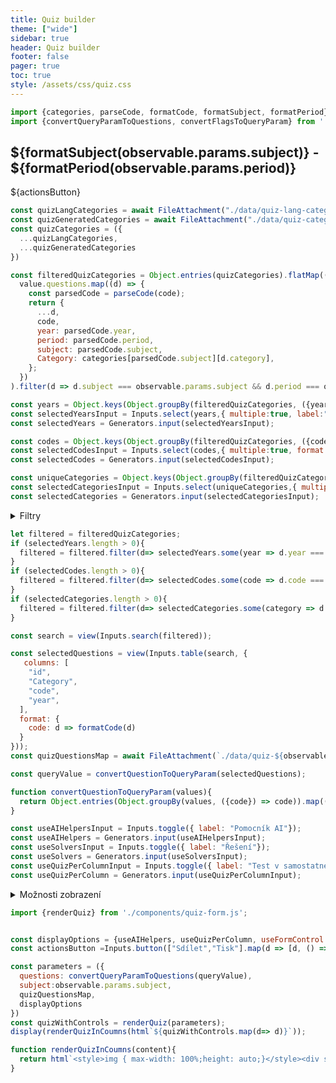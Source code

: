 ```yaml
---
title: Quiz builder
theme: ["wide"]
sidebar: true
header: Quiz builder
footer: false
pager: true
toc: true
style: /assets/css/quiz.css
---
```


```js
import {categories, parseCode, formatCode, formatSubject, formatPeriod} from './utils/quiz-utils.js';
import {convertQueryParamToQuestions, convertFlagsToQueryParam} from './utils/string-utils.js';
```

<div class="h-stack">
  <h2 style="flex:1;">
    ${formatSubject(observable.params.subject)} - ${formatPeriod(observable.params.period)}
  </h2>
    <div class="h-stack h-stack--s">
      ${actionsButton}
    </div>
</div>

```js
const quizLangCategories = await FileAttachment("./data/quiz-lang-categories.json").json();
const quizGeneratedCategories = await FileAttachment("./data/quiz-categories.json").json();
const quizCategories = ({
  ...quizLangCategories,
  ...quizGeneratedCategories
})

const filteredQuizCategories = Object.entries(quizCategories).flatMap(([code, value]) =>
  value.questions.map((d) => {
    const parsedCode = parseCode(code);
    return {
      ...d,
      code,
      year: parsedCode.year,      
      period: parsedCode.period,      
      subject: parsedCode.subject,
      Category: categories[parsedCode.subject][d.category],
    };
  })
).filter(d => d.subject === observable.params.subject && d.period === observable.params.period)

const years = Object.keys(Object.groupBy(filteredQuizCategories, ({year}) => year));
const selectedYearsInput = Inputs.select(years,{ multiple:true, label:"Rok"});
const selectedYears = Generators.input(selectedYearsInput);

const codes = Object.keys(Object.groupBy(filteredQuizCategories, ({code}) => code));
const selectedCodesInput = Inputs.select(codes,{ multiple:true, format: d => formatCode(d), label:"Test" });
const selectedCodes = Generators.input(selectedCodesInput);

const uniqueCategories = Object.keys(Object.groupBy(filteredQuizCategories, ({Category}) => Category));
const selectedCategoriesInput = Inputs.select(uniqueCategories,{ multiple:true, label:"Kategorie"});
const selectedCategories = Generators.input(selectedCategoriesInput);

```
<div class="card">
  <details>
    <summary>
    Filtry
    </summary>
  <section>
    <div class="grid grid-cols-3">
      <div>
        ${selectedYearsInput}
      </div>
      <div>
        ${selectedCodesInput}
      </div>
      <div>
        ${selectedCategoriesInput}
      </div>
    </div>
  </section>
  </details>
</div>

```js
let filtered = filteredQuizCategories;
if (selectedYears.length > 0){
  filtered = filtered.filter(d=> selectedYears.some(year => d.year === year));
}
if (selectedCodes.length > 0){
  filtered = filtered.filter(d=> selectedCodes.some(code => d.code === code));
}
if (selectedCategories.length > 0){
  filtered = filtered.filter(d=> selectedCategories.some(category => d.Category === category));
}

const search = view(Inputs.search(filtered));

```
```js
const selectedQuestions = view(Inputs.table(search, {
   columns: [
    "id",    
    "Category",
    "code",
    "year",    
  ],
  format: {
    code: d => formatCode(d)
  }
}));
const quizQuestionsMap = await FileAttachment(`./data/quiz-${observable.params.subject}-${observable.params.period}.json`).json();
```

```js
const queryValue = convertQuestionToQueryParam(selectedQuestions);

function convertQuestionToQueryParam(values){
  return Object.entries(Object.groupBy(values, ({code}) => code)).map(([code,values]) => [code].concat(values.map(d=> d.id)).join(",")).join("|");
}
```

```js
const useAIHelpersInput = Inputs.toggle({ label: "Pomocník AI"});
const useAIHelpers = Generators.input(useAIHelpersInput);
const useSolversInput = Inputs.toggle({ label: "Řešení"});
const useSolvers = Generators.input(useSolversInput);
const useQuizPerColumnInput = Inputs.toggle({ label: "Test v samostatném sloupci"});
const useQuizPerColumn = Generators.input(useQuizPerColumnInput);
```
<div class="card">
  <details>
    <summary>
      Možnosti zobrazení
    </summary>
  <section>
    ${useAIHelpersInput}
    ${useSolversInput}
    ${useQuizPerColumnInput}
  </section>
  </details>
</div>  

```js
import {renderQuiz} from './components/quiz-form.js';
```
```js

const displayOptions = {useAIHelpers, useQuizPerColumn, useFormControl:true};
const actionsButton =Inputs.button(["Sdílet","Tisk"].map(d => [d, () => window.open(`http://127.0.0.1:3000/quiz-${observable.params.subject}-${observable.params.period}?q=${queryValue}&${convertFlagsToQueryParam(displayOptions)}&useFormControl=${d ==="Tisk"? false: true}`)]))
```

```js
const parameters = ({
  questions: convertQueryParamToQuestions(queryValue),
  subject:observable.params.subject,
  quizQuestionsMap,
  displayOptions
})
const quizWithControls = renderQuiz(parameters);
display(renderQuizInCoumns(html`${quizWithControls.map(d=> d)}`));
```
```js
function renderQuizInCoumns(content){
  return html`<style>img { max-width: 100%;height: auto;}</style><div style="columns: 24rem;">${content}</div>`
}
```